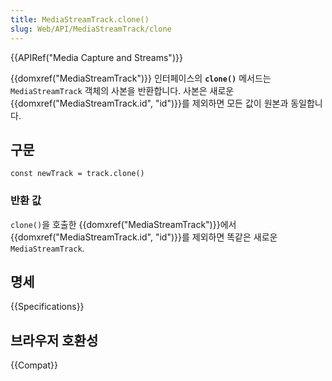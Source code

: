 ```yaml
---
title: MediaStreamTrack.clone()
slug: Web/API/MediaStreamTrack/clone
---
```

{{APIRef("Media Capture and Streams")}}

{{domxref("MediaStreamTrack")}} 인터페이스의 **`clone()`** 메서드는 `MediaStreamTrack` 객체의 사본을 반환합니다. 사본은 새로운 {{domxref("MediaStreamTrack.id", "id")}}를 제외하면 모든 값이 원본과 동일합니다.

## 구문

    const newTrack = track.clone()

### 반환 값

`clone()`을 호출한 {{domxref("MediaStreamTrack")}}에서 {{domxref("MediaStreamTrack.id", "id")}}를 제외하면 똑같은 새로운 `MediaStreamTrack`.

## 명세

{{Specifications}}

## 브라우저 호환성

{{Compat}}
